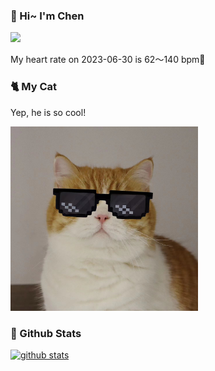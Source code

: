 ### 👋 Hi~ I'm Chen 

![](https://komarev.com/ghpvc/?username=z1cheng&style=flat)

My heart rate on 2023-06-30 is 62～140 bpm💖

### 🐈 My Cat
Yep, he is so cool!

<img src="/images/mycat.jpg" width="300px" />

### 🧐 Github Stats
[![github stats](https://github-readme-stats.vercel.app/api?username=z1cheng&show_icons=true&theme=default)](https://github.com/anuraghazra/github-readme-stats)

